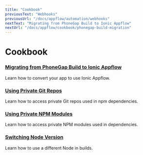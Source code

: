 ```yaml
---
title: "Cookbook"
previousText: "Webhooks"
previousUrl: "/docs/appflow/automation/webhooks"
nextText: "Migrating from PhoneGap Build to Ionic Appflow"
nextUrl: "/docs/appflow/cookbook/phonegap-build-migration"
---
```


# Cookbook

### [Migrating from PhoneGap Build to Ionic Appflow](/docs/appflow/cookbook/migrating-from-phonegap-build)

Learn how to convert your app to use Ionic Appflow.

### [Using Private Git Repos](/docs/appflow/cookbook/private_git)

Learn how to access private Git repos used in npm dependencies.

### [Using Private NPM Modules](/docs/appflow/cookbook/private_npm)

Learn how to access private NPM modules used in dependencies.

### [Switching Node Version](/docs/appflow/cookbook/switch_node_version)

Learn how to use a different Node in builds.
